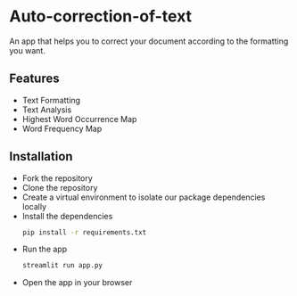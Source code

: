 # Auto-correction-of-text

An app that helps you to correct your document according to the formatting you want.

## Features
- Text Formatting
- Text Analysis
- Highest Word Occurrence Map
- Word Frequency Map

## Installation
- Fork the repository
- Clone the repository
- Create a virtual environment to isolate our package dependencies locally
- Install the dependencies
    ```bash
    pip install -r requirements.txt
    ```
- Run the app
    ```bash
    streamlit run app.py
    ```
- Open the app in your browser

